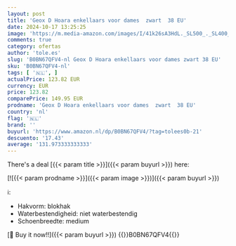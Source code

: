 ```yaml
---
layout: post
title: 'Geox D Hoara enkellaars voor dames  zwart  38 EU'
date: 2024-10-17 13:25:25
image: 'https://m.media-amazon.com/images/I/41k26sA3HdL._SL500_._SL400_.jpg'
comments: true
category: ofertas
author: 'tole.es'
slug: 'B0BN67QFV4-nl Geox D Hoara enkellaars voor dames zwart 38 EU'
sku: 'B0BN67QFV4-nl'
tags: [ '🇳🇱', ]
actualPrice: 123.82 EUR
currency: EUR
price: 123.82
comparePrice: 149.95 EUR
prodname: 'Geox D Hoara enkellaars voor dames  zwart  38 EU'
country: 'nl'
flag: '🇳🇱'
brand: ''
buyurl: 'https://www.amazon.nl/dp/B0BN67QFV4/?tag=tolees0b-21'
descuento: '17.43'
average: '131.973333333333'
---
```


There's a deal [{{< param title >}}]({{< param buyurl >}})  here:

[![{{< param prodname >}}]({{< param image >}})]({{< param buyurl >}})

ℹ️:

- Hakvorm: blokhak
- Waterbestendigheid: niet waterbestendig
- Schoenbreedte: medium

[🛒 Buy it now!!]({{< param buyurl >}})
{{<world>}}B0BN67QFV4{{</world>}}
